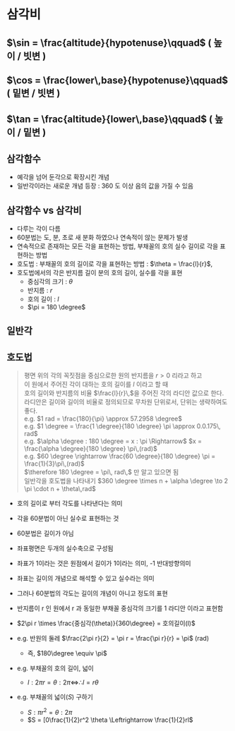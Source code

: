 # 삼각비

## $\sin = \frac{altitude}{hypotenuse}\qquad$ ( 높이 / 빗변 )
## $\cos = \frac{lower\,base}{hypotenuse}\qquad$ ( 밑변 / 빗변 )
## $\tan = \frac{altitude}{lower\,base}\qquad$ ( 높이 / 밑변 )


## 삼각함수

* 예각을 넘어 둔각으로 확장시킨 개념
* 일반각이라는 새로운 개념 등장 : 360 도 이상 음의 값을 가질 수 있음

## 삼각함수 vs 삼각비

* 다루는 각이 다름
* 60분법는 도, 분, 초로 새 분화 하였으나 연속적이 않는 문제가 발생   
* 연속적으로 존재하는 모든 각을 표현하는 방법, 부채꼴의 호의 실수 길이로 각을 표현하는 방법
* 호도법 : 부채꼴의 호의 길이로 각을 표현하는 방법 : $\theta = \frac{l}{r}$, 
* 호도법에서의 각은 반지름 길이 분의 호의 길이, 실수를 각을 표현
  * 중심각의 크기 :  $\theta$
  * 반지름 : $r$
  * 호의 길이 : $l$
  * $\pi = 180 \degree$

## 일반각

## 호도법

> 평면 위의 각의 꼭짓점을 중심으로한 원의 반지름을 $r > 0$ 리라고 하고  
> 이 원에서 주어진 각이 대하는 호의 길이를 $l$ 이라고 할 때  
> 호의 길이와 반지름의 비율 $\frac{l}{r}\,$을 주어진 각의 라디안 값으로 한다.  
> 라디안은 길이와 길이의 비율로 정의되므로 무차원 단위로서, 단위는 생략하여도 좋다.  
> e.g. $1 rad = \frac{180}{\pi} \approx 57.2958 \degree$  
> e.g. $1 \degree = \frac{1 \degree}{180 \degree} \pi \approx 0.0.175\, rad$  
> e.g. $\alpha \degree : 180 \degree = x : \pi \Rightarrow$ $x = \frac{\alpha \degree}{180 \degree} \pi\,(rad)$  
> e.g. $60 \degree \rightarrow \frac{60 \degree}{180 \degree} \pi = \frac{1}{3}\pi\,(rad)$  
> $\therefore 180 \degree = \pi\, rad\,$ 만 알고 있으면 됨  
> 일반각을 호도법을 나타내기 $360 \degree \times n + \alpha \degree \to 2 \pi \cdot n + \theta\,rad$

* 호의 길이로 부터 각도를 나타낸다는 의미
* 각을 60분법이 아닌 실수로 표현하는 것
* 60분법은 길이가 아님
* 좌표평면은 두개의 실수축으로 구성됨
* 좌표가 1이라는 것은 원점에서 길이가 1이라는 의미, -1 반대방향의미
* 좌표는 길이의 개념으로 해석할 수 있고 실수라는 의미
* 그러나 60분법의 각도는 길이의 개념이 아니고 정도의 표현
* 반지름이 r 인 원에서 r 과 동일한 부채꼴 중심각의 크기를 1 라디안 이라고 표현함
* $2\pi r \times \frac{중심각(\theta)}{360\degree} = 호의길이(l)$

* e.g. 반원의 둘레 $\frac{2\pi r}{2} = \pi r = \frac{\pi r}{r} = \pi$ (rad)  
  * 즉, $180\degree \equiv \pi$

* e.g. 부채꼴의 호의 길이, 넓이
  * $l : 2\pi r = \theta : 2\pi \Leftrightarrow \therefore l = r\theta$

* e.g. 부채꼴의 넓이($S$) 구하기
  * $S:\pi r^2 = \theta : 2\pi$
  * $S = [0\frac{1}{2}r^2 \theta \Leftrightarrow \frac{1}{2}rl$
